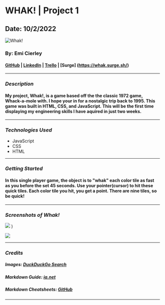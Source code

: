 # WHAK! | Project 1

## Date: 10/2/2022

![Whak!](https://external-content.duckduckgo.com/iu/?u=https%3A%2F%2Ftse2.mm.bing.net%2Fth%3Fid%3DOIP.s1zoIrdWHi1wFinm2Z8LJQAAAA%26pid%3DApi&f=1&ipt=af1d6f33b4aec1d2b7cdf6a10067c2af2628d5b7010be57d2560f4da48dfef85&ipo=images)

<!-- Add typography of WHAK! -->

### By: Emi Cierley

#### [GitHub](https://github.com/emicierley) | [LinkedIn](https://www.linkedin.com/in/emi-cierley/) | [Trello](https://trello.com/invite/b/xpRKizmE/89d925fd9490c979d44c2603a0ddbc85/whak) | [Surge] (https://whak.surge.sh/)

---

### **_Description_**

#### My project, Whak!, is a game based off the the classic 1972 game, Whack-a-mole with. I hope your in for a nostalgic trip back to 1995. This game was built in HTML, CSS, and JavaScript. This will be the first time displaying my engineering skills I have aquired in just two weeks.

<!-- add more to description(?) -->

---

### **_Technologies Used_**

- JavaScript
- CSS
- HTML

---

### **_Getting Started_**

#### In this single player game, the object is to "whak" each color tile as fast as you before the set 45 seconds. Use your pointer(cursor) to hit these quick tiles. Each color tile you hit, you get a point. There are nine tiles, so be quick!

---

### **_Screenshots of Whak!_**

<!-- #### add title + insert game screenshots + URL -->

![](https://user-images.githubusercontent.com/113917029/194584599-dea95e78-e63b-4ff9-88e3-b0f28ae60fea.png)
)

<!-- #### add title + insert game screenshots + URL -->

![](https://user-images.githubusercontent.com/113917029/194585136-1f6e10b4-d159-4edd-8810-f7bcf3098d2c.png)

---

<!-- ### **_Future Updates_**  -- will be used for additional features added----->

### **_Credits_**

##### Images: [DuckDuckGo Search](https://www.duckduckgo.com)

##### Markdown Guide: [ia.net](https://ia.net/writer/support/general/markdown-guide)

##### Markdown Cheatsheets: [GitHub](https://guides.github.com/pdfs/markdown-cheatsheet-online.pdf)

---

